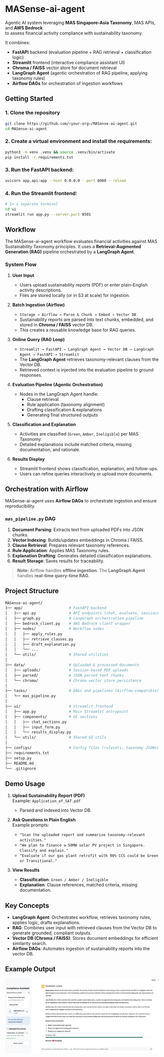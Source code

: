# MASense-ai-agent

Agentic AI system leveraging **MAS Singapore-Asia Taxonomy**, MAS APIs, and **AWS Bedrock**  
to assess financial activity compliance with sustainability taxonomy.  

It combines:
- **FastAPI** backend (evaluation pipeline + RAG retrieval + classification logic)  
- **Streamlit** frontend (interactive compliance assistant UI)  
- **Chroma / FAISS** vector store for document retrieval  
- **LangGraph Agent** (agentic orchestration of RAG pipeline, applying taxonomy rules)  
- **Airflow DAGs** for orchestration of ingestion workflows  


## Getting Started

### 1. Clone the repository
```bash
git clone https://github.com/<your-org>/MASense-ai-agent.git
cd MASense-ai-agent
```

### 2. Create a virtual environment and install the requirements:
```bash
python3 -m venv .venv && source .venv/bin/activate
pip install -r requirements.txt
```

### 3. Run the FastAPI backend:
```bash
uvicorn app.api:app --host 0.0.0.0 --port 8000 --reload
```

### 4. Run the Streamlit frontend:
```bash
# In a separate terminal
cd ui
streamlit run app.py --server.port 8501
```


## Workflow
The MASense-ai-agent workflow evaluates financial activities against MAS Sustainability Taxonomy principles. It uses a **Retrieval-Augmented Generation (RAG)** pipeline orchestrated by a **LangGraph Agent**.  

### **System Flow**
1. **User Input**  
   - Users upload sustainability reports (PDF) or enter plain-English activity descriptions.  
   - Files are stored locally (or in S3 at scale) for ingestion.  

2. **Batch Ingestion (Airflow)**  
   - `Storage → Airflow → Parse & Chunk → Embed → Vector DB`  
   - Sustainability reports are parsed into text chunks, embedded, and stored in **Chroma / FAISS** vector DB.  
   - This creates a reusable knowledge base for RAG queries.  

3. **Online Query (RAG Loop)**  
   - `Streamlit → FastAPI → LangGraph Agent ↔ Vector DB → LangGraph Agent → FastAPI → Streamlit`  
   - The **LangGraph Agent** retrieves taxonomy-relevant clauses from the Vector DB.  
   - Retrieved context is injected into the evaluation pipeline to ground responses.  

4. **Evaluation Pipeline (Agentic Orchestration)**  
   - Nodes in the LangGraph Agent handle:  
     - Clause retrieval  
     - Rule application (taxonomy alignment)  
     - Drafting classification & explanations  
     - Generating final structured outputs  

5. **Classification and Explanation**  
   - Activities are classified (`Green`, `Amber`, `Ineligible`) per MAS Taxonomy.  
   - Detailed explanations include matched criteria, missing documentation, and rationale.  

6. **Results Display**  
   - Streamlit frontend shows classification, explanation, and follow-ups.  
   - Users can refine queries interactively or upload more documents.  


## Orchestration with Airflow

MASense-ai-agent uses **Airflow DAGs** to orchestrate ingestion and ensure reproducibility.

### `mas_pipeline.py` DAG
1. **Document Parsing**: Extracts text from uploaded PDFs into JSON chunks.  
2. **Vector Indexing**: Builds/updates embeddings in Chroma / FAISS.  
3. **Clause Retrieval**: Prepares relevant taxonomy references.  
4. **Rule Application**: Applies MAS Taxonomy rules.  
5. **Explanation Drafting**: Generates detailed classification explanations.  
6. **Result Storage**: Saves results for traceability.  

> **Note:** Airflow handles **offline ingestion**. The **LangGraph Agent** handles **real-time query-time RAG**.


## Project Structure
```bash
MASense-ai-agent/
├── app/                     # FastAPI backend
│   ├── api.py               # API endpoints (chat, evaluate, session)
│   ├── graph.py             # LangGraph orchestration pipeline
│   ├── bedrock_client.py    # AWS Bedrock client wrapper
│   ├── nodes/               # Workflow nodes
│   │   ├── apply_rules.py
│   │   ├── retrieve_clauses.py
│   │   ├── draft_explanation.py
│   │   └── ...
│   └── utils/               # Shared utilities
│
├── data/                    # Uploaded & processed documents
│   ├── uploads/             # Session-based PDF uploads
│   ├── parsed/              # JSON-parsed text chunks
│   └── chroma/              # Chroma vector store persistence
│
├── tasks/                   # DAGs and pipelines (Airflow-compatible)
│   └── mas_pipeline.py
│
├── ui/                      # Streamlit frontend
│   ├── app.py               # Main Streamlit entrypoint
│   ├── components/          # UI sections
│   │   ├── chat_sections.py
│   │   ├── input_form.py
│   │   └── results_display.py
│   └── utils/               # Shared UI utils
│
├── configs/                 # Config files (rulesets, taxonomy JSONs)
├── requirements.txt
├── setup.py
├── README.md
└── .gitignore
```


## Demo Usage

1. **Upload Sustainability Report (PDF)**  
   Example: `Application_of_SAT.pdf`  
   - Parsed and indexed into Vector DB.  

2. **Ask Questions in Plain English**  
   Example prompts:  
   - `"Scan the uploaded report and summarise taxonomy-relevant activities."`  
   - `"We plan to finance a 50MW solar PV project in Singapore. Classify and explain."`  
   - `"Evaluate if our gas plant retrofit with 90% CCS could be Green or Transitional."`  

3. **View Results**  
   - **Classification**: `Green / Amber / Ineligible`  
   - **Explanation**: Clause references, matched criteria, missing documentation.  



## Key Concepts

- **LangGraph Agent**: Orchestrates workflow, retrieves taxonomy rules, applies logic, drafts explanations.  
- **RAG**: Combines user input with retrieved clauses from the Vector DB to generate grounded, compliant outputs.  
- **Vector DB (Chroma / FAISS)**: Stores document embeddings for efficient similarity search.  
- **Airflow DAGs**: Automates ingestion of sustainability reports into the vector DB.  



## Example Output
![Output Screenshot](assets/example_output.png)
